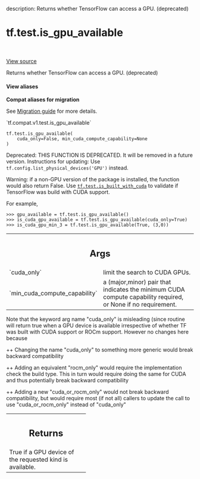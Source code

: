 description: Returns whether TensorFlow can access a GPU. (deprecated)

<div itemscope itemtype="http://developers.google.com/ReferenceObject">
<meta itemprop="name" content="tf.test.is_gpu_available" />
<meta itemprop="path" content="Stable" />
</div>

# tf.test.is_gpu_available

<!-- Insert buttons and diff -->

<table class="tfo-notebook-buttons tfo-api nocontent" align="left">

</table>

<a target="_blank" class="external" href="/code/stable/tensorflow/python/framework/test_util.py">View source</a>



Returns whether TensorFlow can access a GPU. (deprecated)


<section class="expandable">
  <h4 class="showalways">View aliases</h4>
  <p>
<b>Compat aliases for migration</b>
<p>See
<a href="https://www.tensorflow.org/guide/migrate">Migration guide</a> for
more details.</p>
<p>`tf.compat.v1.test.is_gpu_available`</p>
</p>
</section>

<pre class="devsite-click-to-copy prettyprint lang-py tfo-signature-link">
<code>tf.test.is_gpu_available(
    cuda_only=False, min_cuda_compute_capability=None
)
</code></pre>



<!-- Placeholder for "Used in" -->

Deprecated: THIS FUNCTION IS DEPRECATED. It will be removed in a future version.
Instructions for updating:
Use `tf.config.list_physical_devices('GPU')` instead.

Warning: if a non-GPU version of the package is installed, the function would
also return False. Use <a href="../../tf/test/is_built_with_cuda.md"><code>tf.test.is_built_with_cuda</code></a> to validate if TensorFlow
was build with CUDA support.

For example,
```
>>> gpu_available = tf.test.is_gpu_available()
>>> is_cuda_gpu_available = tf.test.is_gpu_available(cuda_only=True)
>>> is_cuda_gpu_min_3 = tf.test.is_gpu_available(True, (3,0))
```

<!-- Tabular view -->
 <table class="responsive fixed orange">
<colgroup><col width="214px"><col></colgroup>
<tr><th colspan="2"><h2 class="add-link">Args</h2></th></tr>

<tr>
<td>
`cuda_only`<a id="cuda_only"></a>
</td>
<td>
limit the search to CUDA GPUs.
</td>
</tr><tr>
<td>
`min_cuda_compute_capability`<a id="min_cuda_compute_capability"></a>
</td>
<td>
a (major,minor) pair that indicates the minimum
CUDA compute capability required, or None if no requirement.
</td>
</tr>
</table>


Note that the keyword arg name "cuda_only" is misleading (since routine will
return true when a GPU device is available irrespective of whether TF was
built with CUDA support or ROCm support. However no changes here because

++ Changing the name "cuda_only" to something more generic would break
   backward compatibility

++ Adding an equivalent "rocm_only" would require the implementation check
   the build type. This in turn would require doing the same for CUDA and thus
   potentially break backward compatibility

++ Adding a new "cuda_or_rocm_only" would not break backward compatibility,
   but would require most (if not all) callers to update the call to use
   "cuda_or_rocm_only" instead of "cuda_only"

<!-- Tabular view -->
 <table class="responsive fixed orange">
<colgroup><col width="214px"><col></colgroup>
<tr><th colspan="2"><h2 class="add-link">Returns</h2></th></tr>
<tr class="alt">
<td colspan="2">
True if a GPU device of the requested kind is available.
</td>
</tr>

</table>

